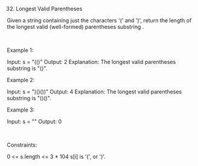 32. Longest Valid Parentheses

Given a string containing just the characters '(' and ')', return the length of the longest valid (well-formed) parentheses 
substring
.

 

Example 1:

Input: s = "(()"
Output: 2
Explanation: The longest valid parentheses substring is "()".


Example 2:

Input: s = ")()())"
Output: 4
Explanation: The longest valid parentheses substring is "()()".


Example 3:

Input: s = ""
Output: 0


 

Constraints:

0 <= s.length <= 3 * 104
s[i] is '(', or ')'.